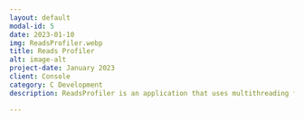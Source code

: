 ```yaml
---
layout: default
modal-id: 5
date: 2023-01-10
img: ReadsProfiler.webp
title: Reads Profiler
alt: image-alt
project-date: January 2023
client: Console
category: C Development
description: ReadsProfiler is an application that uses multithreading for processing a number of clients. It will create a profile for every user and they will be able to add to their personal library in different shelves ("Reading", "Read", "Dropped", "Planning to read") and other info (ex. a review). After more reviews, each user will have a profile on which they will get recommended books based on what they have already read. Also, the user can search for a book (name or ISBN), author, genre or, as an admin, they can add books, authors, and any other info through an intuitive console.<br><a href="https://github.com/raresmac/ReadsProfiler">Github Repo</a>

---
```

